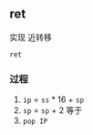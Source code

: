 ##  ret
实现 近转移
```shell
ret
```



###   过程
1. `ip` = `ss` * 16 + `sp`
2. `sp` = `sp` + 2 
等于
1. `pop IP` 
